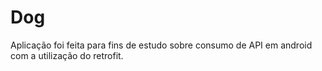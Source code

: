 # Dog
Aplicação foi feita para fins de estudo sobre consumo de API em android com a utilização do retrofit.
